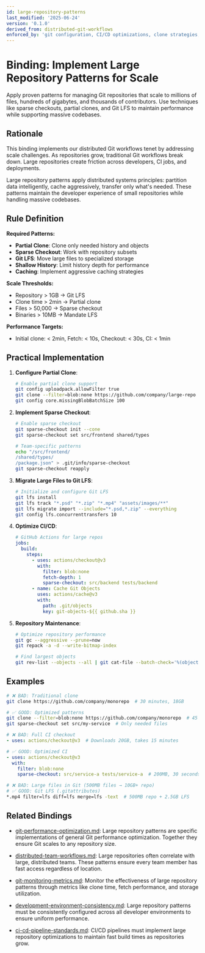 ```yaml
---
id: large-repository-patterns
last_modified: '2025-06-24'
version: '0.1.0'
derived_from: distributed-git-workflows
enforced_by: 'git configuration, CI/CD optimizations, clone strategies, storage policies'
---
```


# Binding: Implement Large Repository Patterns for Scale

Apply proven patterns for managing Git repositories that scale to millions of files, hundreds of gigabytes, and thousands of contributors. Use techniques like sparse checkouts, partial clones, and Git LFS to maintain performance while supporting massive codebases.

## Rationale

This binding implements our distributed Git workflows tenet by addressing scale challenges. As repositories grow, traditional Git workflows break down. Large repositories create friction across developers, CI jobs, and deployments.

Large repository patterns apply distributed systems principles: partition data intelligently, cache aggressively, transfer only what's needed. These patterns maintain the developer experience of small repositories while handling massive codebases.

## Rule Definition

**Required Patterns:**
- **Partial Clone**: Clone only needed history and objects
- **Sparse Checkout**: Work with repository subsets
- **Git LFS**: Move large files to specialized storage
- **Shallow History**: Limit history depth for performance
- **Caching**: Implement aggressive caching strategies

**Scale Thresholds:**
- Repository > 1GB → Git LFS
- Clone time > 2min → Partial clone
- Files > 50,000 → Sparse checkout
- Binaries > 10MB → Mandate LFS

**Performance Targets:**
- Initial clone: < 2min, Fetch: < 10s, Checkout: < 30s, CI: < 1min

## Practical Implementation

1. **Configure Partial Clone**:
   ```bash
   # Enable partial clone support
   git config uploadpack.allowFilter true
   git clone --filter=blob:none https://github.com/company/large-repo
   git config core.missingBlobBatchSize 100
   ```

2. **Implement Sparse Checkout**:
   ```bash
   # Enable sparse checkout
   git sparse-checkout init --cone
   git sparse-checkout set src/frontend shared/types

   # Team-specific patterns
   echo "/src/frontend/
   /shared/types/
   /package.json" > .git/info/sparse-checkout
   git sparse-checkout reapply
   ```

3. **Migrate Large Files to Git LFS**:
   ```bash
   # Initialize and configure Git LFS
   git lfs install
   git lfs track "*.psd" "*.zip" "*.mp4" "assets/images/**"
   git lfs migrate import --include="*.psd,*.zip" --everything
   git config lfs.concurrenttransfers 10
   ```

4. **Optimize CI/CD**:
   ```yaml
   # GitHub Actions for large repos
   jobs:
     build:
       steps:
         - uses: actions/checkout@v3
           with:
             filter: blob:none
             fetch-depth: 1
             sparse-checkout: src/backend tests/backend
         - name: Cache Git Objects
           uses: actions/cache@v3
           with:
             path: .git/objects
             key: git-objects-${{ github.sha }}
   ```

5. **Repository Maintenance**:
   ```bash
   # Optimize repository performance
   git gc --aggressive --prune=now
   git repack -a -d --write-bitmap-index

   # Find largest objects
   git rev-list --objects --all | git cat-file --batch-check='%(objecttype) %(objectname) %(objectsize) %(rest)' | sort -k3 -n -r | head -20
   ```

## Examples

```bash
# ❌ BAD: Traditional clone
git clone https://github.com/company/monorepo  # 30 minutes, 18GB

# ✅ GOOD: Optimized patterns
git clone --filter=blob:none https://github.com/company/monorepo  # 45 seconds
git sparse-checkout set src/my-service  # Only needed files
```

```yaml
# ❌ BAD: Full CI checkout
- uses: actions/checkout@v3  # Downloads 20GB, takes 15 minutes

# ✅ GOOD: Optimized CI
- uses: actions/checkout@v3
  with:
    filter: blob:none
    sparse-checkout: src/service-a tests/service-a  # 200MB, 30 seconds
```

```bash
# ❌ BAD: Large files in Git (500MB files → 10GB+ repo)
# ✅ GOOD: Git LFS (.gitattributes)
*.mp4 filter=lfs diff=lfs merge=lfs -text  # 500MB repo + 2.5GB LFS
```

## Related Bindings

- [git-performance-optimization.md](git-performance-optimization.md): Large repository patterns are specific implementations of general Git performance optimization. Together they ensure Git scales to any repository size.

- [distributed-team-workflows.md](distributed-team-workflows.md): Large repositories often correlate with large, distributed teams. These patterns ensure every team member has fast access regardless of location.

- [git-monitoring-metrics.md](git-monitoring-metrics.md): Monitor the effectiveness of large repository patterns through metrics like clone time, fetch performance, and storage utilization.

- [development-environment-consistency.md](../../core/development-environment-consistency.md): Large repository patterns must be consistently configured across all developer environments to ensure uniform performance.

- [ci-cd-pipeline-standards.md](../../core/ci-cd-pipeline-standards.md): CI/CD pipelines must implement large repository optimizations to maintain fast build times as repositories grow.
